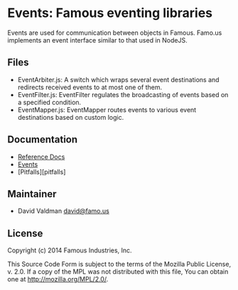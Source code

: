 Events: Famous eventing libraries
=================================

Events are used for communication between objects in Famous.  Famo.us implements
an event interface similar to that used in NodeJS.


## Files

- EventArbiter.js: A switch which wraps several event destinations and redirects
  received events to at most one of them.
- EventFilter.js: EventFilter regulates the broadcasting of events based on a
  specified condition.
- EventMapper.js: EventMapper routes events to various event destinations based
  on custom logic.


## Documentation

- [Reference Docs][reference-documentation]
- [Events][events]
- [Pitfalls][pitfalls]


## Maintainer

- David Valdman <david@famo.us>


## License

Copyright (c) 2014 Famous Industries, Inc.

This Source Code Form is subject to the terms of the Mozilla Public License,
v. 2.0. If a copy of the MPL was not distributed with this file, You can obtain
one at http://mozilla.org/MPL/2.0/.


[reference-documentation]: http://famo.us/docs
[events]: http://famo.us/guides/dev/events.html


